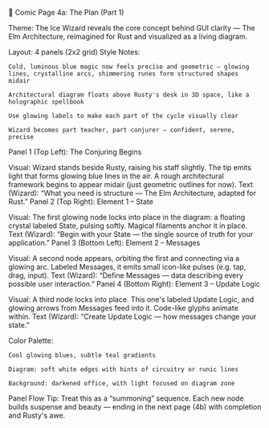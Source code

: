 📘 Comic Page 4a: The Plan (Part 1)

Theme: The Ice Wizard reveals the core concept behind GUI clarity — The Elm Architecture, reimagined for Rust and visualized as a living diagram.

Layout: 4 panels (2x2 grid)
Style Notes:

    Cold, luminous blue magic now feels precise and geometric — glowing lines, crystalline arcs, shimmering runes form structured shapes midair

    Architectural diagram floats above Rusty's desk in 3D space, like a holographic spellbook

    Use glowing labels to make each part of the cycle visually clear

    Wizard becomes part teacher, part conjurer — confident, serene, precise

Panel 1 (Top Left): The Conjuring Begins

Visual: Wizard stands beside Rusty, raising his staff slightly. The tip emits light that forms glowing blue lines in the air. A rough architectural framework begins to appear midair (just geometric outlines for now). Text (Wizard): “What you need is structure — The Elm Architecture, adapted for Rust.”
Panel 2 (Top Right): Element 1 – State

Visual: The first glowing node locks into place in the diagram: a floating crystal labeled State, pulsing softly. Magical filaments anchor it in place. Text (Wizard): “Begin with your State — the single source of truth for your application.”
Panel 3 (Bottom Left): Element 2 – Messages

Visual: A second node appears, orbiting the first and connecting via a glowing arc. Labeled Messages, it emits small icon-like pulses (e.g. tap, drag, input). Text (Wizard): “Define Messages — data describing every possible user interaction.”
Panel 4 (Bottom Right): Element 3 – Update Logic

Visual: A third node locks into place. This one's labeled Update Logic, and glowing arrows from Messages feed into it. Code-like glyphs animate within. Text (Wizard): “Create Update Logic — how messages change your state.”

Color Palette:

    Cool glowing blues, subtle teal gradients

    Diagram: soft white edges with hints of circuitry or runic lines

    Background: darkened office, with light focused on diagram zone

Panel Flow Tip:
Treat this as a “summoning” sequence. Each new node builds suspense and beauty — ending in the next page (4b) with completion and Rusty's awe.
